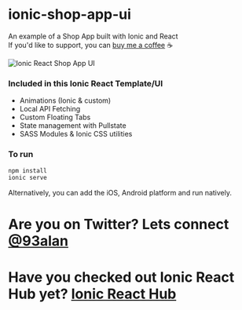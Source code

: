 # ionic-shop-app-ui
An example of a Shop App built with Ionic and React
<br />
If you'd like to support, you can <a className="link" href="https://www.buymeacoffee.com/ionicreacthub" target="_blank" rel="noopener">buy me a coffee</a> ☕️

![Ionic React Shop App UI](https://repository-images.githubusercontent.com/390244002/f2ae1f3c-3661-465a-9e60-c17f4cfc576c)

### Included in this Ionic React Template/UI
* Animations (Ionic & custom)
* Local API Fetching
* Custom Floating Tabs
* State management with Pullstate
* SASS Modules & Ionic CSS utilities

### To run

```javascript
npm install
ionic serve
```

Alternatively, you can add the iOS, Android platform and run natively.

# Are you on Twitter? Lets connect [@93alan](https://twitter.com/93alan)
# Have you checked out Ionic React Hub yet? [Ionic React Hub](https://ionicreacthub.com)
